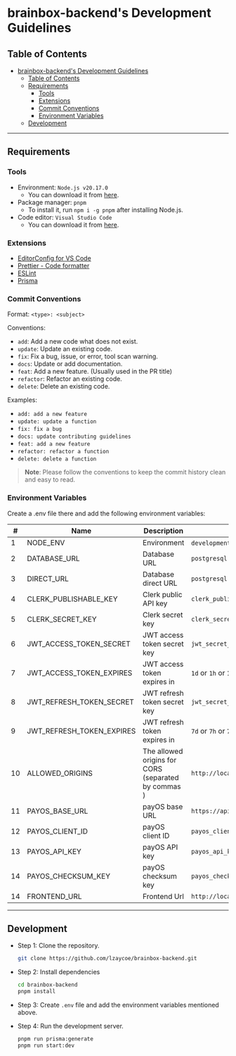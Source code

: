 # brainbox-backend's Development Guidelines

## Table of Contents

- [brainbox-backend's Development Guidelines](#brainbox-backends-development-guidelines)
  - [Table of Contents](#table-of-contents)
  - [Requirements](#requirements)
    - [Tools](#tools)
    - [Extensions](#extensions)
    - [Commit Conventions](#commit-conventions)
    - [Environment Variables](#environment-variables)
  - [Development](#development)

---

## Requirements

### Tools

- Environment: `Node.js v20.17.0`
  - You can download it from [here](https://nodejs.org/en/download/).
- Package manager: `pnpm`
  - To install it, run `npm i -g pnpm` after installing Node.js.
- Code editor: `Visual Studio Code`
  - You can download it from [here](https://code.visualstudio.com/).

### Extensions

- [EditorConfig for VS Code](https://marketplace.visualstudio.com/items?itemName=EditorConfig.EditorConfig)
- [Prettier - Code formatter](https://marketplace.visualstudio.com/items?itemName=esbenp.prettier-vscode)
- [ESLint](https://marketplace.visualstudio.com/items?itemName=dbaeumer.vscode-eslint)
- [Prisma](https://marketplace.visualstudio.com/items?itemName=Prisma.prisma)

### Commit Conventions

Format: `<type>: <subject>`

Conventions:

- `add`: Add a new code what does not exist.
- `update`: Update an existing code.
- `fix`: Fix a bug, issue, or error, tool scan warning.
- `docs`: Update or add documentation.
- `feat`: Add a new feature. (Usually used in the PR title)
- `refactor`: Refactor an existing code.
- `delete`: Delete an existing code.

Examples:

- `add: add a new feature`
- `update: update a function`
- `fix: fix a bug`
- `docs: update contributing guidelines`
- `feat: add a new feature`
- `refactor: refactor a function`
- `delete: delete a function`

> **Note**: Please follow the conventions to keep the commit history clean and easy to read.

### Environment Variables

Create a .env file there and add the following environment variables:

| #   | Name                      | Description                                         | Example values                                       |
| --- | ------------------------- | --------------------------------------------------- | ---------------------------------------------------- |
| 1   | NODE_ENV                  | Environment                                         | `development` or `production`                        |
| 2   | DATABASE_URL              | Database URL                                        | `postgresql://user:password@localhost:5432/brainbox` |
| 3   | DIRECT_URL                | Database direct URL                                 | `postgresql://user:password@localhost:5432/brainbox` |
| 4   | CLERK_PUBLISHABLE_KEY     | Clerk public API key                                | `clerk_public_api_key`                               |
| 5   | CLERK_SECRET_KEY          | Clerk secret key                                    | `clerk_secret_key`                                   |
| 6   | JWT_ACCESS_TOKEN_SECRET   | JWT access token secret key                         | `jwt_secret_key`                                     |
| 7   | JWT_ACCESS_TOKEN_EXPIRES  | JWT access token expires in                         | `1d` or `1h` or `1m` or `1s`                         |
| 8   | JWT_REFRESH_TOKEN_SECRET  | JWT refresh token secret key                        | `jwt_secret_key`                                     |
| 9   | JWT_REFRESH_TOKEN_EXPIRES | JWT refresh token expires in                        | `7d` or `7h` or `7m` or `7s`                         |
| 10  | ALLOWED_ORIGINS           | The allowed origins for CORS (separated by commas ) | `http://localhost:3000,http://localhost:3001`        |
| 11  | PAYOS_BASE_URL            | payOS base URL                                      | `https://api-merchant.payos.vn`                      |
| 12  | PAYOS_CLIENT_ID           | payOS client ID                                     | `payos_client_id`                                    |
| 13  | PAYOS_API_KEY             | payOS API key                                       | `payos_api_key`                                      |
| 14  | PAYOS_CHECKSUM_KEY        | payOS checksum key                                  | `payos_checksum_key`                                 |
| 14  | FRONTEND_URL              | Frontend Url                                        | `http://localhost:3000`                              |

---

## Development

- Step 1: Clone the repository.

  ```bash
  git clone https://github.com/lzaycoe/brainbox-backend.git
  ```

- Step 2: Install dependencies

  ```bash
  cd brainbox-backend
  pnpm install
  ```

- Step 3: Create `.env` file and add the environment variables mentioned above.

- Step 4: Run the development server.

  ```bash
  pnpm run prisma:generate
  pnpm run start:dev
  ```
